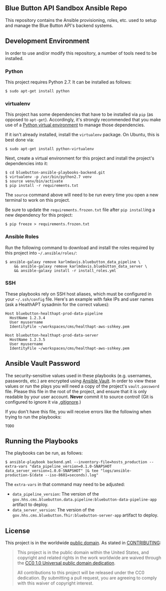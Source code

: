 Blue Button API Sandbox Ansible Repo
------------------------------------

This repository contains the Ansible provisioning, roles, etc. used to setup and manage the Blue Button API's backend systems.

## Development Environment

In order to use and/or modify this repository, a number of tools need to be installed.

### Python

This project requires Python 2.7. It can be installed as follows:

    $ sudo apt-get install python

### virtualenv

This project has some dependencies that have to be installed via `pip` (as opposed to `apt-get`). Accordingly, it's strongly recommended that you make use of a [Python virtual environment](http://docs.python-guide.org/en/latest/dev/virtualenvs/) to manage those dependencies.

If it isn't already installed, install the `virtualenv` package. On Ubuntu, this is best done via:

    $ sudo apt-get install python-virtualenv

Next, create a virtual environment for this project and install the project's dependencies into it:

    $ cd bluebutton-ansible-playbooks-backend.git
    $ virtualenv -p /usr/bin/python2.7 venv
    $ source venv/bin/activate
    $ pip install -r requirements.txt

The `source` command above will need to be run every time you open a new terminal to work on this project.

Be sure to update the `requirements.frozen.txt` file after `pip install`ing a new dependency for this project:

    $ pip freeze > requirements.frozen.txt

### Ansible Roles

Run the following command to download and install the roles required by this project into `~/.ansible/roles/`:

    $ ansible-galaxy remove karlmdavis.bluebutton_data_pipeline \
        && ansible-galaxy remove karlmdavis.bluebutton_data_server \
        && ansible-galaxy install -r install_roles.yml

### SSH

These playbooks rely on SSH host aliases, which must be configured in your `~/.ssh/config` file. Here's an example with fake IPs and user names (ask a HealthAPT sysadmin for the correct values):

```
Host bluebutton-healthapt-prod-data-pipeline
  HostName 1.2.3.4
  User myusername
  IdentityFile ~/workspaces/cms/healthapt-aws-sshkey.pem

Host bluebutton-healthapt-prod-data-server
  HostName 1.2.3.5
  User myusername
  IdentityFile ~/workspaces/cms/healthapt-aws-sshkey.pem
```

## Ansible Vault Password

The security-sensitive values used in these playbooks (e.g. usernames, passwords, etc.) are encrypted using [Ansible Vault](http://docs.ansible.com/ansible/playbooks_vault.html). In order to view these values or run the plays you will need a copy of the project's `vault.password` file. Please this file in the root of the project, and ensure that it is only readable by your user account. **Never** commit it to source control! (Git is configured to ignore it via [.gitignore](./.gitignore).)

If you don't have this file, you will receive errors like the following when trying to run the playbooks:

    TODO

## Running the Playbooks

The playbooks can be run, as follows:

    $ ansible-playbook backend.yml --inventory-file=hosts_production --extra-vars "data_pipeline_version=0.1.0-SNAPSHOT data_server_version=1.0.0-SNAPSHOT" |& tee "logs/ansible-production-$(date --iso-8601=seconds).log"

The `extra-vars` in that command may need to be adjusted:

* `data_pipeline_version`: The version of the `gov.hhs.cms.bluebutton.data.pipeline:bluebutton-data-pipeline-app` artifact to deploy.
* `data_server_version`: The version of the `gov.hhs.cms.bluebutton.fhir:bluebutton-server-app` artifact to deploy.

## License

This project is in the worldwide [public domain](LICENSE.md). As stated in [CONTRIBUTING](CONTRIBUTING.md):

> This project is in the public domain within the United States, and copyright and related rights in the work worldwide are waived through the [CC0 1.0 Universal public domain dedication](https://creativecommons.org/publicdomain/zero/1.0/).
>
> All contributions to this project will be released under the CC0 dedication. By submitting a pull request, you are agreeing to comply with this waiver of copyright interest.

